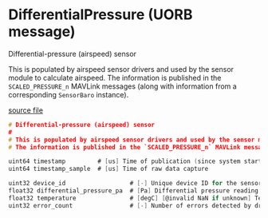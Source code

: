 # DifferentialPressure (UORB message)

Differential-pressure (airspeed) sensor

This is populated by airspeed sensor drivers and used by the sensor module to calculate airspeed.
The information is published in the `SCALED_PRESSURE_n` MAVLink messages (along with information from a corresponding `SensorBaro` instance).

[source file](https://github.com/PX4/PX4-Autopilot/blob/main/msg/DifferentialPressure.msg)

```c
# Differential-pressure (airspeed) sensor
#
# This is populated by airspeed sensor drivers and used by the sensor module to calculate airspeed.
# The information is published in the `SCALED_PRESSURE_n` MAVLink messages (along with information from a corresponding `SensorBaro` instance).

uint64 timestamp         # [us] Time of publication (since system start)
uint64 timestamp_sample  # [us] Time of raw data capture

uint32 device_id                  # [-] Unique device ID for the sensor that does not change between power cycles
float32 differential_pressure_pa  # [Pa] Differential pressure reading (may be negative)
float32 temperature               # [degC] [@invalid NaN if unknown] Temperature
uint32 error_count                # [-] Number of errors detected by driver

```
